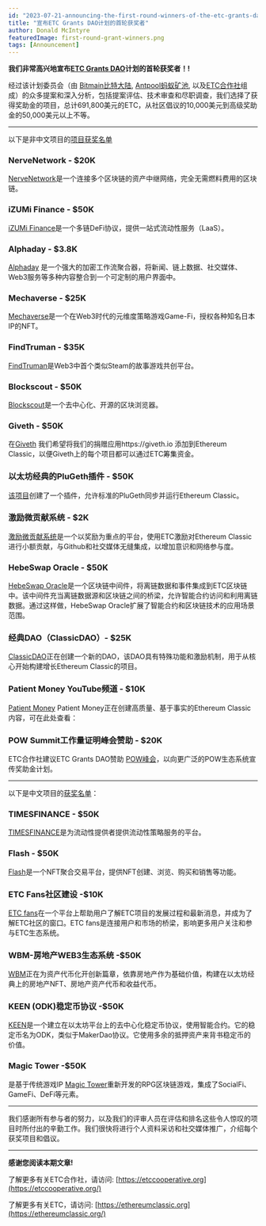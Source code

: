 ```yaml
---
id: "2023-07-21-announcing-the-first-round-winners-of-the-etc-grants-dao-program-cn"
title: "宣布ETC Grants DAO计划的首轮获奖者"
author: Donald McIntyre
featuredImage: first-round-grant-winners.png
tags: [Announcement]
---
```


**我们非常高兴地宣布[ETC Grants DAO](https://etcgrantsdao.io/)计划的首轮获奖者！!**

经过该计划委员会（由 [Bitmain比特大陆](https://www.bitmain.com/), [Antpool蚂蚁矿池](https://www.antpool.com), 以及[ETC合作社](https://etccooperative.org/)组成）的众多提案和深入分析，包括提案评估、技术审查和尽职调查，我们选择了获得奖助金的项目，总计691,800美元的ETC，从社区倡议的10,000美元到高级奖助金的50,000美元以上不等。

---

以下是非中文项目的[项目获奖名单](https://etcgrants.softr.app/projects-list-en)

### NerveNetwork - $20K

[NerveNetwork](https://etcgrants.softr.app/project-details-zh?recordId=recX5SnfUaW7StHiq)是一个连接多个区块链的资产中继网络，完全无需燃料费用的区块链。

### iZUMi Finance - $50K

[iZUMi Finance](https://etcgrants.softr.app/project-details-zh?recordId=recAgWpIfely1Btoc)是一个多链DeFi协议，提供一站式流动性服务（LaaS）。

### Alphaday - $3.8K

[Alphaday](https://etcgrants.softr.app/project-details-zh?recordId=recFXsxD1gSPBC6ab) 是一个强大的加密工作流聚合器，将新闻、链上数据、社交媒体、Web3服务等多种内容整合到一个可定制的用户界面中。

### Mechaverse - $25K

[Mechaverse](https://etcgrants.softr.app/project-details-zh?recordId=recSTW5H2tIpI8RQo)是一个在Web3时代的元维度策略游戏Game-Fi，授权各种知名日本IP的NFT。

### FindTruman - $35K

[FindTruman](https://etcgrants.softr.app/project-details-zh?recordId=recojDDyWm6un7bv7)是Web3中首个类似Steam的故事游戏共创平台。

### Blockscout - $50K

[Blockscout](https://etcgrants.softr.app/project-details-zh?recordId=recF2ZgRGBCNbg8KL)是一个去中心化、开源的区块浏览器。

### Giveth - $50K

在[Giveth](https://etcgrants.softr.app/project-details-zh?recordId=recNgFDKdD1K7XSZ1) 我们希望将我们的捐赠应用https://giveth.io 添加到Ethereum Classic，以便Giveth上的每个项目都可以通过ETC筹集资金。

### 以太坊经典的PluGeth插件 - $50K

[该项目](https://etcgrants.softr.app/project-details-zh?recordId=recOpSvgpRDDBPuJ8)创建了一个插件，允许标准的PluGeth同步并运行Ethereum Classic。

### 激励微贡献系统 - $2K

[激励微贡献系统](https://etcgrants.softr.app/project-details-zh?recordId=recUjRAqrz5WJTixw)是一个以奖励为重点的平台，使用ETC激励对Ethereum Classic进行小额贡献，与Github和社交媒体无缝集成，以增加意识和网络参与度。

### HebeSwap Oracle - $50K

[HebeSwap Oracle](https://etcgrants.softr.app/project-details-zh?recordId=recawTYlPRP0Ntkwz)是一个区块链中间件，将离链数据和事件集成到ETC区块链中。该中间件充当离链数据源和区块链之间的桥梁，允许智能合约访问和利用离链数据。通过这样做，HebeSwap Oracle扩展了智能合约和区块链技术的应用场景范围。

### 经典DAO（ClassicDAO）- $25K

[ClassicDAO](https://etcgrants.softr.app/project-details-zh?recordId=recZ9rnWBcmTO6FYj)正在创建一个新的DAO，该DAO具有特殊功能和激励机制，用于从核心开始构建增长Ethereum Classic的项目。

### Patient Money YouTube频道 - $10K

[Patient Money](https://etcgrants.softr.app/project-details-zh?recordId=recrLz0lwuMbwD23o)
Patient Money正在创建高质量、基于事实的Ethereum Classic内容，可在此处查看：

### POW Summit工作量证明峰会赞助 - $20K

ETC合作社建议ETC Grants DAO赞助 [POW峰会](https://etcgrants.softr.app/project-details-zh?recordId=recHBC1GES5DpKSPF)，以向更广泛的POW生态系统宣传奖助金计划。

---

以下是中文项目的[获奖名单](https://etcgrants.softr.app/projects-list-zh)：

### TIMESFINANCE - $50K

[TIMESFINANCE](https://etcgrants.softr.app/project-details-en?recordId=rec5OBQ30NPbq30b8)是为流动性提供者提供流动性策略服务的平台。

### Flash - $50K

[Flash](https://etcgrants.softr.app/project-details-zh?recordId=recHCbzYkaOlfFUpS)是一个NFT聚合交易平台，提供NFT创建、浏览、购买和销售等功能。

### ETC Fans社区建设 -$10K

[ETC fans](https://etcgrants.softr.app/project-details-zh?recordId=recr0eMr29BldNctN)在一个平台上帮助用户了解ETC项目的发展过程和最新消息，并成为了解ETC社区的窗口。ETC fans是连接用户和市场的桥梁，影响更多用户关注和参与ETC生态系统。

### WBM-房地产WEB3生态系统 -$50K

[WBM](https://etcgrants.softr.app/project-details-zh?recordId=recA9y80KIuXXRFhN)正在为资产代币化开创新篇章，依靠房地产作为基础价值，构建在以太坊经典上的房地产NFT、房地产资产代币和收益代币。

### KEEN (ODK)稳定币协议 -$50K

[KEEN](https://etcgrants.softr.app/project-details-zh?recordId=recoXCg2UoyzxDEfP)是一个建立在以太坊平台上的去中心化稳定币协议，使用智能合约。它的稳定币名为ODK，类似于MakerDao协议。它使用多余的抵押资产来背书稳定币的价值。

### Magic Tower -$50K

是基于传统游戏IP [Magic Tower](https://etcgrants.softr.app/project-details-zh?recordId=recnw4j7BP3XQHZr5)重新开发的RPG区块链游戏，集成了SocialFi、GameFi、DeFi等元素。

---

我们感谢所有参与者的努力，以及我们的评审人员在评估和排名这些令人惊叹的项目时所付出的辛勤工作。我们很快将进行个人资料采访和社交媒体推广，介绍每个获奖项目和倡议。

---

**感谢您阅读本期文章!**

了解更多有关ETC合作社，请访问:  [https://etccooperative.org](https://etccooperative.org/)

了解更多有关ETC，请访问:  [https://ethereumclassic.org](https://ethereumclassic.org/)

